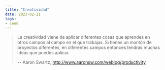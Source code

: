 ```yaml
---
title: "Creatividad"
date: 2023-02-21
tags:
- seed
---
```


> La creatividad viene de aplicar diferentes cosas que aprendes en otros campos al campo en el que trabajas.
> Si tienes un montón de proyectos diferentes, en diferentes campos entonces tendrás muchas ideas que puedes aplicar.
>
> -- Aaron Swartz, http://www.aaronsw.com/weblog/productivity
